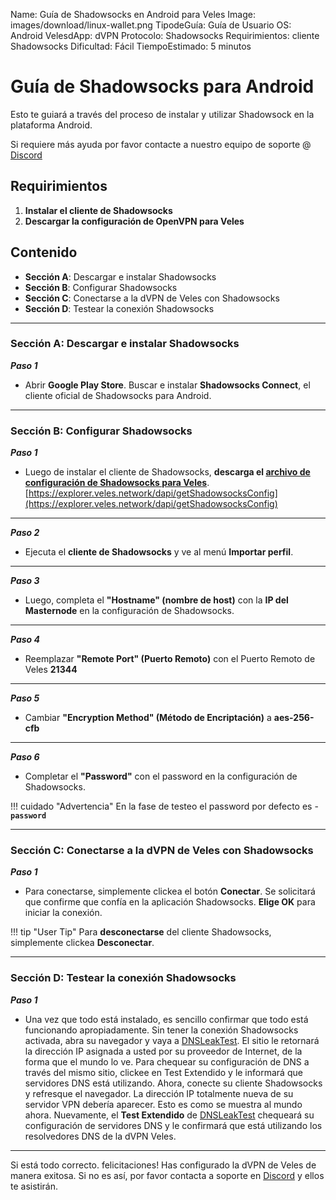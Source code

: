 Name:                Guía de Shadowsocks en Android para Veles
Image:               images/download/linux-wallet.png
TipodeGuía:          Guía de Usuario
OS:                  Android
VelesdApp:           dVPN
Protocolo:           Shadowsocks
Requirimientos:      cliente Shadowsocks
Dificultad:          Fácil
TiempoEstimado:      5 minutos

# Guía de Shadowsocks para Android
Esto te guiará a través del proceso de instalar y utilizar Shadowsock en la plataforma Android.  

Si requiere más ayuda por favor contacte a nuestro equipo de soporte @ [Discord](https://discord.gg/P528fGg) 

## Requirimientos
1) **Instalar el cliente de Shadowsocks**  
2) **Descargar la configuración de OpenVPN para Veles**  

## Contenido
* **Sección A**: Descargar e instalar Shadowsocks
* **Sección B**: Configurar Shadowsocks
* **Sección C**: Conectarse a la dVPN de Veles con Shadowsocks
* **Sección D**: Testear la conexión Shadowsocks 
***

### Sección A: Descargar e instalar Shadowsocks

***Paso 1***

* Abrir **Google Play Store**. Buscar e instalar **Shadowsocks Connect**, el cliente oficial de Shadowsocks para Android.

***

### Sección B: Configurar Shadowsocks

***Paso 1***  

* Luego de instalar el cliente de Shadowsocks, **descarga el [archivo de configuración de Shadowsocks para Veles](https://explorer.veles.network/dapi/getShadowsocksConfig)**.  
[https://explorer.veles.network/dapi/getShadowsocksConfig](https://explorer.veles.network/dapi/getShadowsocksConfig)

***

***Paso 2***  

* Ejecuta el **cliente de Shadowsocks** y ve al menú **Importar perfil**.

***

***Paso 3***  

* Luego, completa el **"Hostname" (nombre de host)** con la **IP del Masternode** en la configuración de Shadowsocks.

***

***Paso 4***  

* Reemplazar **"Remote Port" (Puerto Remoto)** con el Puerto Remoto de Veles **21344**

***

***Paso 5***  

* Cambiar **"Encryption Method" (Método de Encriptación)** a **aes-256-cfb**

***

***Paso 6***  

* Completar el **"Password"** con el password en la configuración de Shadowsocks.  

!!! cuidado "Advertencia"
    En la fase de testeo el password por defecto es - **`password`**  

***

### Sección C: Conectarse a la dVPN de Veles con Shadowsocks

***Paso 1***  

* Para conectarse, simplemente clickea el botón **Conectar**. Se solicitará que confirme que confía en la aplicación Shadowsocks. **Elige OK** para iniciar la conexión.  

!!! tip "User Tip"
 	Para **desconectarse** del cliente Shadowsocks, simplemente clickea **Desconectar**.  

***

### Sección D: Testear la conexión Shadowsocks 

***Paso 1***  

* Una vez que todo está instalado, es sencillo confirmar que todo está funcionando apropiadamente. Sin tener la conexión Shadowsocks activada, abra su navegador y vaya a [DNSLeakTest](https://www.dnsleaktest.com/).
El sitio le retornará la dirección IP asignada a usted por su proveedor de Internet, de la forma que el mundo lo ve. Para chequear su configuración de DNS a través del mismo sitio, clickee en Test Extendido y le informará que servidores DNS está utilizando.
Ahora, conecte su cliente Shadowsocks y refresque el navegador. La dirección IP totalmente nueva de su servidor VPN debería aparecer. Esto es como se muestra al mundo ahora. Nuevamente, el **Test Extendido** de  [DNSLeakTest](https://www.dnsleaktest.com/) chequeará su configuración de servidores DNS y le confirmará que está utilizando los resolvedores DNS de la dVPN Veles.

***

Si está todo correcto. felicitaciones! Has configurado la dVPN de Veles de manera exitosa. Si no es así, por favor contacta a soporte en [Discord](https://discord.gg/P528fGg) y ellos te asistirán.  

